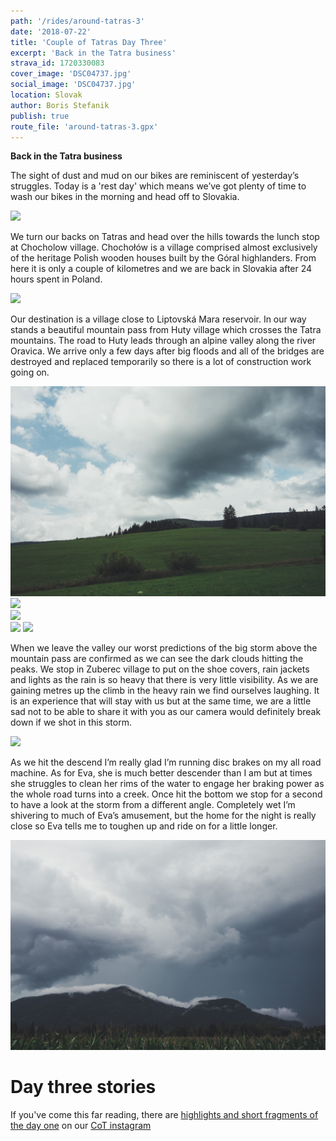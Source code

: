 ```yaml
---
path: '/rides/around-tatras-3'
date: '2018-07-22'
title: 'Couple of Tatras Day Three'
excerpt: 'Back in the Tatra business'
strava_id: 1720330083
cover_image: 'DSC04737.jpg'
social_image: 'DSC04737.jpg'
location: Slovak
author: Boris Stefanik
publish: true
route_file: 'around-tatras-3.gpx'
---
```


**Back in the Tatra business**

The sight of dust and mud on our bikes are reminiscent of yesterday’s struggles. Today is a 'rest day' which means we’ve got plenty of time to wash our bikes in the morning and head off to Slovakia. 

<div>
<image-zoom><img src='DSC04656.jpg'/></image-zoom>
</div>

We turn our backs on Tatras and head over the hills towards the lunch stop at Chocholow village. Chochołów is a village comprised almost exclusively of the heritage Polish wooden houses built by the Góral highlanders. From here it is only a couple of kilometres and we are back in Slovakia after 24 hours spent in Poland. 

<div>
<image-zoom caption="channeling the inner derp hard"><img src='DSC04684.jpg'/></image-zoom>
</div>

Our destination is a village close to Liptovská Mara reservoir. In our way stands a beautiful mountain pass from Huty village which crosses the Tatra mountains. The road to Huty leads through an <marker-link lat='49.313011' lng='19.744723' label='A' zoom='13'>alpine valley</marker-link> along the river Oravica. We arrive only a few days after big floods and all of the bridges are destroyed and replaced temporarily so there is a lot of construction work going on. 

<div class='c-photo-cluster'>
<div class='flex'>
<image-zoom><img src='DSC04693.jpg'/></image-zoom>
<image-zoom><img src='DSC04678.jpg'/></image-zoom>
</div>
</div>
<div>
<image-zoom><img src='DSC04668.jpg'/></image-zoom>
</div>
<div class='c-photo-cluster'>
<div class='flex'>
<image-zoom><img src='DSC04718.jpg'/></image-zoom>
<image-zoom><img src='DSC04708.jpg'/></image-zoom>
</div>
</div>


When we leave the valley our worst predictions of the big storm above the mountain pass are confirmed as we can see the dark clouds hitting the peaks. We stop in <marker-link lat='49.260406' lng='19.615362' label='B' zoom='16'>Zuberec</marker-link> village to put on the shoe covers, rain jackets and lights as the rain is so heavy that there is very little visibility. As we are gaining metres up the climb in the heavy rain we find ourselves laughing. It is an experience that will stay with us but at the same time, we are a little sad not to be able to share it with you as our camera would definitely break down if we shot in this storm. 

<div>
<image-zoom><img src='DSC04724.jpg'/></image-zoom>
</div>

As we hit the descend I’m really glad I’m running disc brakes on my all road machine. As for Eva, she is much better descender than I am but at times she struggles to clean her rims of the water to engage her braking power as the whole road turns into a creek.  Once hit the bottom we stop for a second to have a look at the storm from a different angle. Completely wet I’m shivering to much of Eva’s amusement, but the home for the night is really close so Eva tells me to toughen up and ride on for a little longer. 

<div>
<image-zoom><img src='DSC04730.jpg'/></image-zoom>
</div>

# Day three stories

If you've come this far reading, there are <a href="https://www.instagram.com/stories/highlights/17942420491083674/">highlights and short fragments of the day one</a> on our <a href="https://www.instagram.com/coupleoftitans/">CoT instagram</a>